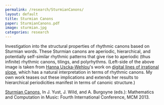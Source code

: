 ```yaml
---
permalink: /research/SturmianCanons/
layout: default
title: Sturmian Canons
paper: SturmianCanons.pdf
image: sturmian.jpg
categories: research
---
```

Investigation into the structural properties of rhythmic canons based on Sturmian words. These Sturmian canons are aperiodic, hierarchical, and potentially self-similar rhythmic patterns that give rise to aperiodic (thus infinite) rhythmic canons, tilings, and polyrhythms. (Left-side of the above image is taken from [Hanna Uscka-Wehlou][Wehlou]'s work on [digital lines of irrational slope][Wehlou1], which has a natural interpretation in terms of rhythmic canons. My own work teases out these implications and extends her results to hierarchical periodicities manifest in terms of canonic structure.)

[Sturmian Canons][Callender], In J. Yust, J. Wild, and A. Burgoyne (eds.): Mathematics and Computation in Music: Fourth International Conference, MCM 2013.

[Wehlou]: http://www.wehlou.com/hania/
[Wehlou1]: http://www.wehlou.com/hania/files/uu/diglineshtml/diglines.htm
[Callender]: http://link.springer.com/chapter/10.1007%2F978-3-642-39357-0_5